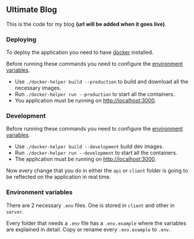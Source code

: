 ## Ultimate Blog
This is the code for my blog **(url will be added when it goes live)**.

### Deploying
To deploy the application you need to have [docker](https://www.docker.com) installed.

Before running these commands you need to configure the [environment variables](#environment-variables).

* Use `./docker-helper build --production` to build and download all the necessary images.
* Run `./docker-helper run --production` to start all the containers.
* You application must be running on [http://localhost:3000](http://localhost:3000).

### Development
Before running these commands you need to configure the [environment variables](#environment-variables).

* Use `./docker-helper build --development` build dev images.
* Run `./docker-helper run --development` to start all the containers.
* The application must be running on [http://localhost:3000](http://localhost:3000).

Now every change that you do in either the `api` or `client` folder is going to be reflected on the application in real time.

### Environment variables
There are 2 necessary `.env` files. One is stored in `client` and other in `server`.

Every folder that needs a `.env` file has a `.env.example` where the variables are explained in detail. Copy or rename every `.env.example` to `.env`.
